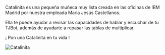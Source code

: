
Catalinita es una pequeña muñeca muy lista creada en las oficinas de IBM Madrid por nuestra empleada Maria Jesús Castellanos. 

Ella te puede ayudar a revisar las capacidades de hablar y escuchar de tu TJBot, además de ayudarte a repasar las tablas de multiplicar.

¡ Pon una Catalinita en tu vida !

![Catalinita](https://github.com/watsonvaclase/Propuestas/blob/master/Catalinita/Catalinita.png)
<br>

